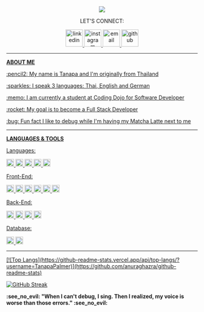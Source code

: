 <div align="center">
  <img src="https://capsule-render.vercel.app/api?text=WELCOME!&animation=blinking&type=waving&color=0:859DDA,100:F7ABBE&fontColor=ffffff"/>
  <p>LET'S CONNECT:</p>
    <a href="https://www.linkedin.com/in/tanapa-palmer"><img src="https://github-production-user-asset-6210df.s3.amazonaws.com/119079803/242725149-788e7d06-6aca-44a4-9580-524b4fc90407.png" alt="linkedin" width="45" height="45"/>
    <a href="https://www.instagram.com/ikq.tanapa/"><img src="https://github-production-user-asset-6210df.s3.amazonaws.com/119079803/242727252-120abc8f-a42d-4151-985b-fab587c8bcb1.png" alt="instagram" width="45" height="45"/>
    <a href="mailto:tanapa.palmer@gmail.com"><img src="https://github-production-user-asset-6210df.s3.amazonaws.com/119079803/242724866-4a4db4bf-aedb-449a-8bed-32d98199c719.png" alt="email" width="45" height="45"/>
    <a href="https://github.com/TanapaPalmer"><img src="https://cdn3.iconfinder.com/data/icons/brands-pack/240/github-512.png" alt="github" width="45" height="45"/>
</div>

<hr>

<div>
  <p><strong>ABOUT ME</strong></p>
  <p>:pencil2: My name is Tanapa and I'm originally from Thailand</p>
  <p>:sparkles: I speak 3 languages: Thai, English and German</p>
  <p>:memo: I am currently a student at Coding Dojo for Software Developer</p>
  <p>:rocket: My goal is to become a Full Stack Developer</p>
  <p>:bug: Fun fact I like to debug while I'm having my Matcha Latte next to me</p>
</div>

<hr>

<div>
  <p><strong>LANGUAGES & TOOLS</strong></p>
  <p>Languages:</p>
    <img src="https://img.shields.io/badge/html-FAAFA2?logo=html5&logoColor=white&style=for-the-badge" alt="html" height="20"/>
    <img src="https://img.shields.io/badge/Css-C9E0EC?logo=css3&logoColor=white&style=for-the-badge" alt="css" height="20"/>
    <img src="https://img.shields.io/badge/python-9599B5?logo=python&logoColor=white&style=for-the-badge" alt="python" height="20"/>
    <img src="https://img.shields.io/badge/javascript-F7E3AF?logo=javascript&logoColor=white&style=for-the-badge" alt="javascript" height="20"/>
    <img src="https://img.shields.io/badge/java-D291BC?logo=java&logoColor=white&style=for-the-badge" alt="java" height="20"/>
  <p>Front-End:</p>
    <img src="https://img.shields.io/badge/react-53C6D9?logo=react&logoColor=white&style=for-the-badge" alt="react" height="20"/>
    <img src="https://img.shields.io/badge/jquery-D7BDAA?logo=jquery&logoColor=white&style=for-the-badge" alt="jquery" height="20"/>
    <img src="https://img.shields.io/badge/bootstrap-BCA8E6?logo=bootstrap&logoColor=white&style=for-the-badge" alt="bootstrap" height="20"/>
    <img src="https://img.shields.io/badge/ajax-85B1D4?logo=ajax&logoColor=white&style=for-the-badge" alt="ajax" height="20"/>
    <img src="https://img.shields.io/badge/json-FCFC99?logo=json&logoColor=white&style=for-the-badge" alt="json" height="20"/>
    <img src="https://img.shields.io/badge/mongoose-CCBBCC?logo=mongoose&logoColor=white&style=for-the-badge" alt="mongoose" height="20"/>
  <p>Back-End:</p>
    <img src="https://img.shields.io/badge/node.js-7ED9CA?logo=node.js&logoColor=white&style=for-the-badge" alt="node.js" height="20"/>
    <img src="https://img.shields.io/badge/django-A0D098?logo=django&logoColor=white&style=for-the-badge" alt="django" height="20"/>
    <img src="https://img.shields.io/badge/flask-A3A6AD?logo=flask&logoColor=white&style=for-the-badge" alt="flask" height="20"/>
    <img src="https://img.shields.io/badge/oop-F7ABBE?logo=oop&logoColor=white&style=for-the-badge" alt="oop" height="20"/>
  <p>Database:</p>
    <img src="https://img.shields.io/badge/mysql-859DDA?logo=mysql&logoColor=white&style=for-the-badge" alt="mysql" height="20"/>
    <img src="https://img.shields.io/badge/mongodb-FFBE91?logo=mongodb&logoColor=white&style=for-the-badge" alt="mongodb" height="20"/>
 </div>
 
 <hr>

 <div>
[![Top Langs](https://github-readme-stats.vercel.app/api/top-langs/?username=TanapaPalmer)](https://github.com/anuraghazra/github-readme-stats)

[![GitHub Streak](http://github-readme-streak-stats.herokuapp.com?user=TanapaPalmer&theme=dark&background=fcf7de)](https://git.io/streak-stats)
   
 </div>
 
 <div>
    <p><strong>:see_no_evil: "When I can't debug, I sing. Then I realized, my voice is worse than those errors." :see_no_evil:</strong></p>
 </div>
  





